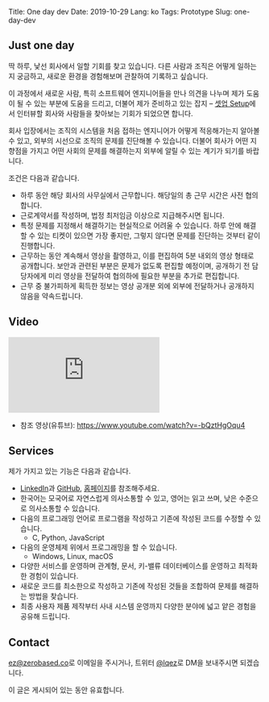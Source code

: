 Title: One day dev
Date: 2019-10-29
Lang: ko
Tags: Prototype
Slug: one-day-dev

## Just one day

딱 하루, 낯선 회사에서 일할 기회를 찾고 있습니다.
다른 사람과 조직은 어떻게 일하는지 궁금하고, 새로운 환경을 경험해보며 관찰하여 기록하고 싶습니다.

이 과정에서 새로운 사람, 특히 소프트웨어 엔지니어들을 만나 의견을 나누며 제가 도움이 될 수 있는 부분에 도움을 드리고,
더불어 제가 준비하고 있는 잡지 – [셋업 Setup](https://setup.cafe)에서 인터뷰할 회사와 사람들을 찾아보는 기회가 되었으면 합니다.

회사 입장에서는 조직의 시스템을 처음 접하는 엔지니어가 어떻게 적응해가는지 알아볼 수 있고, 외부의 시선으로 조직의 문제를 진단해볼 수 있습니다.
더불어 회사가 어떤 지향점을 가지고 어떤 사회의 문제를 해결하는지 외부에 알릴 수 있는 계기가 되기를 바랍니다.

조건은 다음과 같습니다.

 - 하루 동안 해당 회사의 사무실에서 근무합니다. 해당일의 총 근무 시간은 사전 협의합니다.
 - 근로계약서를 작성하며, 법정 최저임금 이상으로 지급해주시면 됩니다.
 - 특정 문제를 지정해서 해결하기는 현실적으로 어려울 수 있습니다. 하루 안에 해결할 수 있는 티켓이 있으면 가장 좋지만, 그렇지 않다면 문제를 진단하는 것부터 같이 진행합니다.
 - 근무하는 동안 계속해서 영상을 촬영하고, 이를 편집하여 5분 내외의 영상 형태로 공개합니다.
   보안과 관련된 부분은 문제가 없도록 편집할 예정이며, 공개하기 전 담당자에게 미리 영상을 전달하여 협의하에 필요한 부분을 추가로 편집합니다.
 - 근무 중 불가피하게 획득한 정보는 영상 공개분 외에 외부에 전달하거나 공개하지 않음을 약속드립니다.

## Video

<div class="videowrapper"><iframe class="video" src="https://www.youtube.com/embed/-bQztHgOqu4?autoplay=0" frameborder="0"></iframe></div>

 - 참조 영상(유튜브): <https://www.youtube.com/watch?v=-bQztHgOqu4>

## Services

제가 가지고 있는 기능은 다음과 같습니다.

 - [LinkedIn](https://www.linkedin.com/in/hyunwoopark/)과 [GitHub](https://github.com/lqez/), [홈페이지](https://lqez.github.io/)를 참조해주세요.
 - 한국어는 모국어로 자연스럽게 의사소통할 수 있고, 영어는 읽고 쓰며, 낮은 수준으로 의사소통할 수 있습니다.
 - 다음의 프로그래밍 언어로 프로그램을 작성하고 기존에 작성된 코드를 수정할 수 있습니다.
      - C, Python, JavaScript
 - 다음의 운영체제 위에서 프로그래밍을 할 수 있습니다.
      - Windows, Linux, macOS
 - 다양한 서비스를 운영하며 관계형, 문서, 키-밸류 데이터베이스를 운영하고 최적화한 경험이 있습니다.
 - 새로운 코드를 최소한으로 작성하고 기존에 작성된 것들을 조합하여 문제를 해결하는 방법을 찾습니다.
 - 최종 사용자 제품 제작부터 사내 시스템 운영까지 다양한 분야에 넓고 얕은 경험을 공유해 드립니다.

## Contact

<ez@zerobased.co>로 이메일을 주시거나, 트위터 [@lqez](https://twitter.com/lqez)로 DM을 보내주시면 되겠습니다.

이 글은 게시되어 있는 동안 유효합니다.
